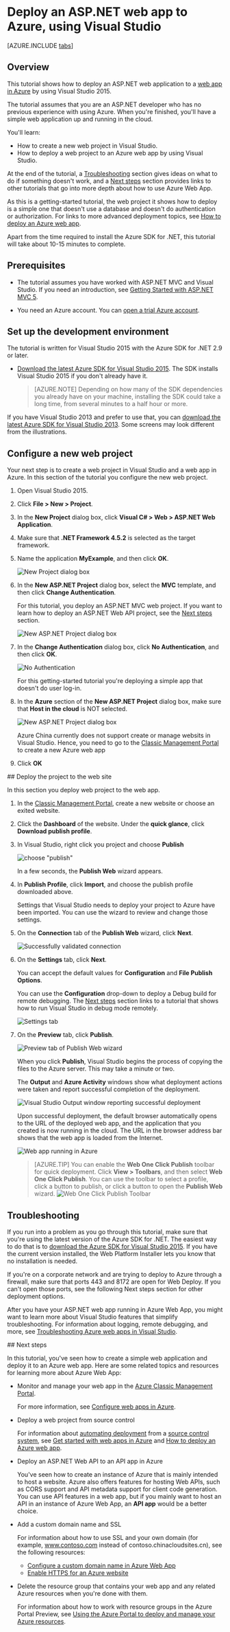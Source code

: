 <properties
	pageTitle="Deploy an ASP.NET app to Azure using Visual Studio | Azure"
	description="Learn how to deploy an ASP.NET web project to a new web app in Azure, using Visual Studio."
	services="app-service\web"
	documentationCenter=".net"
	authors="tdykstra"
	manager="wpickett"
	editor=""/>

<tags
	ms.service="app-service-web"
	ms.date="04/22/2016"
	wacn.date=""/>

# Deploy an ASP.NET web app to Azure, using Visual Studio

[AZURE.INCLUDE [tabs](../includes/app-service-web-get-started-nav-tabs.md)]

## Overview

This tutorial shows how to deploy an ASP.NET web application to a [web app in Azure](/home/features/web-site) by using Visual Studio 2015.

The tutorial assumes that you are an ASP.NET developer who has no previous experience with using Azure. When you're finished, you'll have a simple web application up and running in the cloud.

You'll learn:

* How to create a new web project in Visual Studio.
* How to deploy a web project to an Azure web app by using Visual Studio.

At the end of the tutorial, a [Troubleshooting](#troubleshooting) section gives ideas on what to do if something doesn't work, and a [Next steps](#next-steps) section provides links to other tutorials that go into more depth about how to use Azure Web App.

As this is a getting-started tutorial, the web project it shows how to deploy is a simple one that doesn't use a database and doesn't do authentication or authorization. For links to more advanced deployment topics, see [How to deploy an Azure web app](/documentation/articles/web-sites-deploy/).

Apart from the time required to install the Azure SDK for .NET, this tutorial will take about 10-15 minutes to complete.

## Prerequisites

* The tutorial assumes you have worked with ASP.NET MVC and Visual Studio. If you need an introduction, see [Getting Started with ASP.NET MVC 5](http://www.asp.net/mvc/overview/getting-started/introduction/getting-started).

* You need an Azure account. You can [open a trial Azure account](/pricing/1rmb-trial/?WT.mc_id=A261C142F). 

## <a name="setupdevenv"></a>Set up the development environment

The tutorial is written for Visual Studio 2015 with the Azure SDK for .NET 2.9 or later. 

* [Download the latest Azure SDK for Visual Studio 2015](http://go.microsoft.com/fwlink/?linkid=518003). The SDK installs Visual Studio 2015 if you don't already have it.

	>[AZURE.NOTE] Depending on how many of the SDK dependencies you already have on your machine, installing the SDK could take a long time, from several minutes to a half hour or more.

If you have Visual Studio 2013 and prefer to use that, you can [download the latest Azure SDK for Visual Studio 2013](http://go.microsoft.com/fwlink/?LinkID=324322). Some screens may look different from the illustrations.

## Configure a new web project

Your next step is to create a web project in Visual Studio and a web app in Azure. In this section of the tutorial you configure the new web project. 

1. Open Visual Studio 2015.

2. Click **File > New > Project**.

3. In the **New Project** dialog box, click **Visual C# > Web > ASP.NET Web Application**.

3. Make sure that **.NET Framework 4.5.2** is selected as the target framework.

4. Name the application **MyExample**, and then click **OK**.

	![New Project dialog box](./media/web-sites-dotnet-get-started/GS13newprojdb.png)

5. In the **New ASP.NET Project** dialog box, select the **MVC** template, and then click **Change Authentication**.

	For this tutorial, you deploy an ASP.NET MVC web project. If you want to learn how to deploy an ASP.NET Web API project, see the [Next steps](#next-steps) section. 

	![New ASP.NET Project dialog box](./media/web-sites-dotnet-get-started/GS13changeauth.png)

6. In the **Change Authentication** dialog box, click **No Authentication**, and then click **OK**.

	![No Authentication](./media/web-sites-dotnet-get-started/GS13noauth.png)

	For this getting-started tutorial you're deploying a simple app that doesn't do user log-in.

5. In the **Azure** section of the **New ASP.NET Project** dialog box, make sure that **Host in the cloud** is NOT selected.

	![New ASP.NET Project dialog box](./media/web-sites-dotnet-get-started/GS13newaspnetprojdb.png)

	Azure China currently does not support create or manage websits in Visual Studio. Hence, you need to go to the [Classic Management Portal](https://manage.windowsazure.cn/) to create a new Azure web app

6. Click **OK**

##<a name="deploy-the-application-to-azure"></a> Deploy the project to the web site

In this section you deploy web project to the web app.

1. In the [Classic Management Portal](https://manage.windowsazure.cn/), create a new website or choose an exited website.

2. Click the **Dashboard** of the website. Under the **quick glance**, click **Download publish profile**.

3. In Visual Studio, right click you project and choose **Publish**

	![choose "publish"](./media/web-sites-dotnet-get-started/choosepublish.png)

	In a few seconds, the **Publish Web** wizard appears.

4. In **Publish Profile**, click **Import**, and choose the publish profile downloaded above.

	Settings that Visual Studio needs to deploy your project to Azure have been imported. You can use the wizard to review and change those settings.

8. On the **Connection** tab of the **Publish Web** wizard, click **Next**.

	![Successfully validated connection](./media/web-sites-dotnet-get-started/GS13ValidateConnection.png)

10. On the **Settings** tab, click **Next**.

	You can accept the default values for **Configuration** and **File Publish Options**.

	You can use the **Configuration** drop-down to deploy a Debug build for remote debugging. The [Next steps](#next-steps) section links to a tutorial that shows how to run Visual Studio in debug mode remotely.

	![Settings tab](./media/web-sites-dotnet-get-started/GS13SettingsTab.png)

11. On the **Preview** tab, click **Publish**.

	![Preview tab of Publish Web wizard](./media/web-sites-dotnet-get-started/GS13previewoutput.png)

	When you click **Publish**, Visual Studio begins the process of copying the files to the Azure server. This may take a minute or two.

	The **Output** and **Azure Activity** windows show what deployment actions were taken and report successful completion of the deployment.

	![Visual Studio Output window reporting successful deployment](./media/web-sites-dotnet-get-started/PublishOutput.png)

	Upon successful deployment, the default browser automatically opens to the URL of the deployed web app, and the application that you created is now running in the cloud. The URL in the browser address bar shows that the web app is loaded from the Internet.

	![Web app running in Azure](./media/web-sites-dotnet-get-started/GS13deployedsite.png)

	> [AZURE.TIP] You can enable the **Web One Click Publish** toolbar for quick deployment. Click **View > Toolbars**, and then select **Web One Click Publish**. You can use the toolbar to select a profile, click a button to publish, or click a button to open the **Publish Web** wizard.
	> ![Web One Click Publish Toolbar](./media/web-sites-dotnet-get-started/weboneclickpublish.png)

## Troubleshooting

If you run into a problem as you go through this tutorial, make sure that you're using the latest version of the Azure SDK for .NET. The easiest way to do that is to [download the Azure SDK for Visual Studio 2015](http://go.microsoft.com/fwlink/?linkid=518003). If you have the current version installed, the Web Platform Installer lets you know that no installation is needed.

If you're on a corporate network and are trying to deploy to Azure through a firewall, make sure that ports 443 and 8172 are open for Web Deploy. If you can't open those ports, see the following Next steps section for other deployment options.

After you have your ASP.NET web app running in Azure Web App, you might want to learn more about Visual Studio features that simplify troubleshooting. For information about logging, remote debugging, and more, see  [Troubleshooting Azure web apps in Visual Studio](/documentation/articles/web-sites-dotnet-troubleshoot-visual-studio/).

##<a name="next-steps"></a> Next steps

In this tutorial, you've seen how to create a simple web application and deploy it to an Azure web app. Here are some related topics and resources for learning more about Azure Web App:

* Monitor and manage your web app in the [Azure Classic Management Portal](https://manage.windowsazure.cn/). 

	For more information, see [Configure web apps in Azure](/documentation/articles/web-sites-configure/).

* Deploy a web project from source control

	For information about [automating deployment](http://www.asp.net/aspnet/overview/developing-apps-with-windows-azure/building-real-world-cloud-apps-with-windows-azure/continuous-integration-and-continuous-delivery) from a [source control system](http://www.asp.net/aspnet/overview/developing-apps-with-windows-azure/building-real-world-cloud-apps-with-windows-azure/source-control), see [Get started with web apps in Azure](/documentation/articles/app-service-web-get-started/) and [How to deploy an Azure web app](/documentation/articles/web-sites-deploy/).

* Deploy an ASP.NET Web API to an API app in Azure

	You've seen how to create an instance of Azure that is mainly intended to host a website. Azure also offers features for hosting Web APIs, such as CORS support and API metadata support for client code generation. You can use API features in a web app, but if you mainly want to host an API in an instance of Azure Web App, an **API app** would be a better choice.

* Add a custom domain name and SSL

	For information about how to use SSL and your own domain (for example, www.contoso.com instead of contoso.chinacloudsites.cn), see the following resources:

	* [Configure a custom domain name in Azure Web App](/documentation/articles/web-sites-custom-domain-name/)
	* [Enable HTTPS for an Azure website](/documentation/articles/web-sites-configure-ssl-certificate/)

* Delete the resource group that contains your web app and any related Azure resources when you're done with them.

	For information about how to work with resource groups in the Azure Portal Preview, see [Using the Azure Portal to deploy and manage your Azure resources](/documentation/articles/resource-group-portal/).
